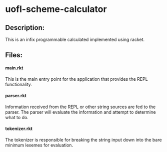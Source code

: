 # uofl-scheme-calculator

## Description:
This is an infix programmable calculated implemented using racket.

## Files: 
#### main.rkt
This is the main entry point for the application that provides the REPL functionality. 

#### parser.rkt
Information received from the REPL or other string sources are fed to the parser. The
parser will evaluate the information and attempt to determine what to do.

#### tokenizer.rkt
The tokenizer is responsible for breaking the string input down into the bare minimum 
lexemes for evaluation.
